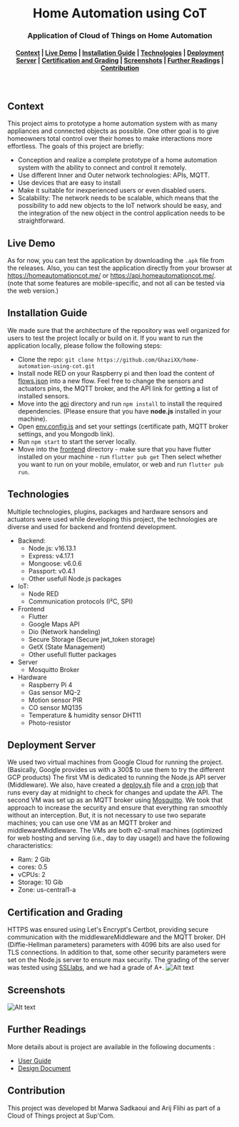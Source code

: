 <h1 align="center">
  <br>
  Home Automation using CoT
</h1>
<h3 align="center">
  Application of Cloud of Things on Home Automation
</h3>
<div align="center">
  <h4>
    <a href="#Context">Context</a> |
    <a href="#Live-Demo">Live Demo</a> |
    <a href="#Installation-Guide">Installation Guide</a> |
    <a href="#Technologies">Technologies</a> |
    <a href="#Deployment-Server">Deployment Server</a> |
    <a href="#Certification-and-Grading">Certification and Grading</a> |
   <a href="#Screenshots">Screenshots</a> |
    <a href="#Further-Readings">Further Readings</a> |
    <a href="#Contribution">Contribution</a>
  </h4>
</div>
<br>

## Context
This project aims to prototype a home automation system with as many appliances and connected objects as possible. One other goal is to give homeowners total control over their homes to make interactions more effortless. The goals of this project are briefly: 
- Conception and realize a complete prototype of a home automation system with the ability to connect and control it remotely.
- Use different Inner and Outer network technologies: APIs, MQTT.
- Use devices that are easy to install
- Make it suitable for inexperienced users or even disabled users.
- Scalability: The network needs to be scalable, which means that the possibility to add new objects to the IoT network should be easy, and the integration of the new object in the control application needs to be straightforward.
## Live Demo
As for now, you can test the application by downloading the `.apk` file from the releases.
Also, you can test the application directly from your browser at https://homeautomationcot.me/ or https://api.homeautomationcot.me/. (note that some features are mobile-specific, and not all can be tested via the web version.)
## Installation Guide
We made sure that the architecture of the repository was well organized for users to test the project locally or build on it.
If you want to run the application locally, please follow the following steps: 
- Clone the repo: `git clone https://github.com/GhaziXX/home-automation-using-cot.git`
- Install node RED on your Raspberry pi and then load the content of [flows.json](./iot/flows.JSON) into a new flow. Feel free to change the sensors and actuators pins, the MQTT broker, and the API link for getting a list of installed sensors.
- Move into the [api](./api/) directory and run `npm install` to install the required dependencies. (Please ensure that you have **node.js** installed in your machine).
- Open [env.config.js](./api/main/env.config.js) and set your settings (certificate path, MQTT broker settings, and you Mongodb link). 
- Run `npm start` to start the server locally.
- Move into the [frontend](./frontend/) directory - make sure that you have flutter installed on your machine - run `flutter pub get` Then select whether you want to run on your mobile, emulator, or web and run `flutter pub run`.
## Technologies
Multiple technologies, plugins, packages and hardware sensors and actuators were used while developing this project, the technologies are diverse and used for backend and frontend development.
- Backend:
  - Node.js: v16.13.1
  - Express: v4.17.1
  - Mongoose: v6.0.6
  - Passport: v0.4.1
  - Other usefull Node.js packages
- IoT:
  - Node RED
  - Communication protocols (I²C, SPI)
- Frontend
  - Flutter
  - Google Maps API
  - Dio (Network handeling)
  - Secure Storage (Secure jwt_token storage)
  - GetX (State Management)
  - Other usefull flutter packages
- Server
  - Mosquitto Broker
- Hardware
  - Raspberry Pi 4
  - Gas sensor MQ-2
  - Motion sensor PIR
  - CO sensor MQ135
  - Temperature & humidity sensor DHT11
  - Photo-resistor
## Deployment Server
We used two virtual machines from Google Cloud for running the project. (Basically, Google provides us with a 300$ to use them to try the different GCP products)
The first VM is dedicated to running the Node.js API server (Middleware). We also, have created a [deploy.sh](deploy.sh) file and a [cron job](cronjob.conf) that runs every day at midnight to check for changes and update the API. The second VM was set up as an MQTT broker using [Mosquitto](https://mosquitto.org/). We took that approach to increase the security and ensure that everything ran smoothly without an interception. But, it is not necessary to use two separate machines; you can use one VM as an MQTT broker and middlewareMiddleware.
The VMs are both e2-small machines (optimized for web hosting and serving (i.e., day to day usage)) and have the following characteristics:
- Ram: 2 Gib
- cores: 0.5
- vCPUs: 2
- Storage: 10 Gib
- Zone: us-central1-a
## Certification and Grading
HTTPS was ensured using Let's Encrypt's Certbot, providing secure communication with the middlewareMiddleware and the MQTT broker. DH (Diffie-Hellman parameters) parameters with 4096 bits are also used for TLS connections. In addition to that, some other security parameters were set on the Node.js server to ensure max security.
The grading of the server was tested using [SSLlabs](https://www.ssllabs.com/), and we had a grade of A+.
![Alt text](./imgs/grade.png)
## Screenshots
![Alt text](./imgs/application.png)
## Further Readings
More details about is project are available in the following documents :
-  [User Guide](docs/scope%20statement.pdf)
-  [Design Document](docs/Design%20Document.pdf)
## Contribution
This project was developed bt Marwa Sadkaoui and Arij Flihi as part of a Cloud of Things project at Sup'Com.

